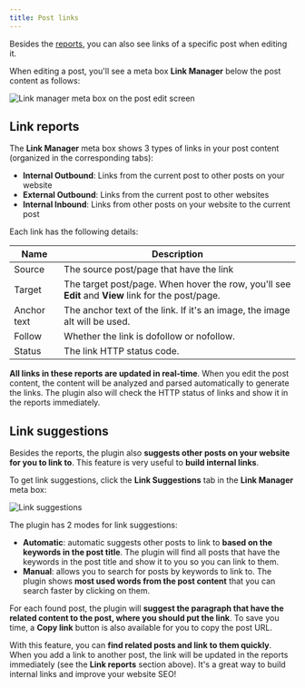 ```yaml
---
title: Post links
---
```


Besides the [reports](/slim-seo-link-manager/reports/), you can also see links of a specific post when editing it.

When editing a post, you'll see a meta box **Link Manager** below the post content as follows:

![Link manager meta box on the post edit screen](https://i.imgur.com/KRhtKna.png)

## Link reports

The **Link Manager** meta box shows 3 types of links in your post content (organized in the corresponding tabs):

- **Internal Outbound**: Links from the current post to other posts on your website
- **External Outbound**: Links from the current post to other websites
- **Internal Inbound**: Links from other posts on your website to the current post

Each link has the following details:

Name|Description
---|---
Source|The source post/page that have the link
Target|The target post/page. When hover the row, you'll see **Edit** and **View** link for the post/page.
Anchor text|The anchor text of the link. If it's an image, the image alt will be used.
Follow|Whether the link is dofollow or nofollow.
Status|The link HTTP status code.

**All links in these reports are updated in real-time**. When you edit the post content, the content will be analyzed and parsed automatically to generate the links. The plugin also will check the HTTP status of links and show it in the reports immediately.

## Link suggestions

Besides the reports, the plugin also **suggests other posts on your website for you to link to**. This feature is very useful to **build internal links**.

To get link suggestions, click the **Link Suggestions** tab in the **Link Manager** meta box:

![Link suggestions](https://i.imgur.com/VoTDofB.png)

The plugin has 2 modes for link suggestions:

- **Automatic**: automatic suggests other posts to link to **based on the keywords in the post title**. The plugin will find all posts that have the keywords in the post title and show it to you so you can link to them.
- **Manual**: allows you to search for posts by keywords to link to. The plugin shows **most used words from the post content** that you can search faster by clicking on them.

For each found post, the plugin will **suggest the paragraph that have the related content to the post, where you should put the link**. To save you time, a **Copy link** button is also available for you to copy the post URL.

With this feature, you can **find related posts and link to them quickly**. When you add a link to another post, the link will be updated in the reports immediately (see the **Link reports** section above). It's a great way to build internal links and improve your website SEO!